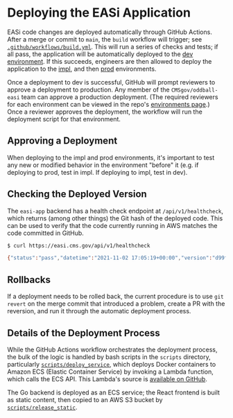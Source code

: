 # Deploying the EASi Application

EASi code changes are deployed automatically through GitHub Actions. After a merge or commit to `main`, the `build` workflow will trigger; see [`.github/workflows/build.yml`](../.github/workflows/build.yml). This will run a series of checks and tests; if all pass, the application will be automatically deployed to the [dev environment](https://dev.easi.cms.gov). If this succeeds, engineers are then allowed to deploy the application to the [impl](https://impl.easi.cms.gov), and then [prod](https://easi.cms.gov) environments.

Once a deployment to dev is successful, GitHub will prompt reviewers to approve a deployment to production. Any member of the `CMSgov/oddball-easi` team can approve a production deployment. (The required reviewers for each environment can be viewed in the repo's [environments page](https://github.com/cms-enterprise/easi-app/settings/environments).) Once a reviewer approves the deployment, the workflow will run the deployment script for that environment.

## Approving a Deployment

When deploying to the impl and prod environments, it's important to test any new or modified behavior in the environment "before" it (e.g. if deploying to prod, test in impl. If deploying to impl, test in dev).

## Checking the Deployed Version

The `easi-app` backend has a health check endpoint at `/api/v1/healthcheck`, which returns (among other things) the Git hash of the deployed code. This can be used to verify that the code currently running in AWS matches the code committed in GitHub.

```bash
$ curl https://easi.cms.gov/api/v1/healthcheck

{"status":"pass","datetime":"2021-11-02 17:05:19+00:00","version":"d99f8e842ae7acc2d22b17016710ec95f34c6a15","timestamp":"1635872719"}
```

## Rollbacks

If a deployment needs to be rolled back, the current procedure is to use `git revert` on the merge commit that introduced a problem, create a PR with the reversion, and run it through the automatic deployment process.

## Details of the Deployment Process

While the GitHub Actions workflow orchestrates the deployment process, the bulk of the logic is handled by bash scripts in the `scripts` directory, particularly [`scripts/deploy_service`](/scripts/deploy_service), which deploys Docker containers to Amazon ECS (Elastic Container Service) by invoking a Lambda function, which calls the ECS API. This Lambda's source is [available on GitHub](https://github.com/trussworks/terraform-aws-lambda-ecs-manager/blob/master/functions/manager.py).

The Go backend is deployed as an ECS service; the React frontend is built as static content, then copied to an AWS S3 bucket by [`scripts/release_static`](/scripts/release_static).
